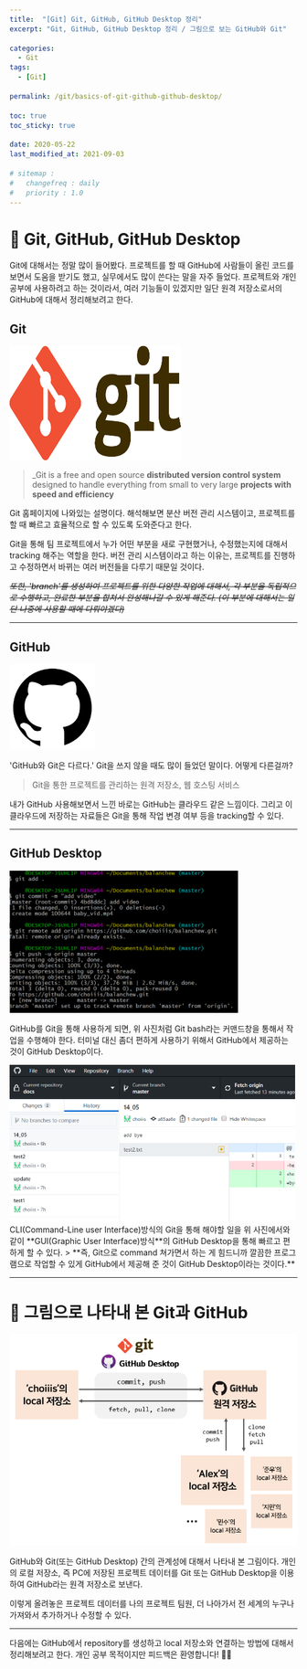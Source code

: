 ```yaml
---
title:  "[Git] Git, GitHub, GitHub Desktop 정리"
excerpt: "Git, GitHub, GitHub Desktop 정리 / 그림으로 보는 GitHub와 Git"

categories:
  - Git
tags:
  - [Git]

permalink: /git/basics-of-git-github-github-desktop/

toc: true
toc_sticky: true
 
date: 2020-05-22
last_modified_at: 2021-09-03

# sitemap :
#   changefreq : daily
#   priority : 1.0
---
```

 
# 🦥 Git, GitHub, GitHub Desktop
Git에 대해서는 정말 많이 들어봤다. 프로젝트를 할 때 GitHub에 사람들이 올린 코드를 보면서 도움을 받기도 했고, 실무에서도 많이 쓴다는 말을 자주 들었다. 프로젝트와 개인 공부에 사용하려고 하는 것이라서, 여러 기능들이 있겠지만 일단 원격 저장소로서의 GitHub에 대해서 정리해보려고 한다.

## Git
<img src="/assets/images/posts_img/git-1/git-1-1.png" alt="git11" width="300" height="200">

>_Git is a free and open source **distributed version control system** designed to handle everything from small to very large **projects with speed and efficiency**

Git 홈페이지에 나와있는 설명이다. 해석해보면 분산 버전 관리 시스템이고, 프로젝트를 할 때 빠르고 효율적으로 할 수 있도록 도와준다고 한다.

Git을 통해 팀 프로젝트에서 누가 어떤 부분을 새로 구현했거나, 수정했는지에 대해서 tracking 해주는 역할을 한다. 버전 관리 시스템이라고 하는 이유는, 프로젝트를 진행하고 수정하면서 바뀌는 여러 버전들을 다루기 때문일 것이다.

_~~또한, 'branch'를 생성하여 프로젝트를 위한 다양한 작업에 대해서, 각 부분을 독립적으로 수행하고, 완료한 부분을 합쳐서 완성해나갈 수 있게 해준다. (이 부분에 대해서는 일단 나중에 사용할 때에 다뤄야겠다)~~_

---
## GitHub
<img src="/assets/images/posts_img/git-1/git-1-2.png" alt="git12" width="150" height="150">

'GitHub와 Git은 다르다.' Git을 쓰지 않을 때도 많이 들었던 말이다. 어떻게 다른걸까?

> Git을 통한 프로젝트를 관리하는 원격 저장소, 웹 호스팅 서비스

내가 GitHub 사용해보면서 느낀 바로는 GitHub는 클라우드 같은 느낌이다. 그리고 이 클라우드에 저장하는 자료들은 Git을 통해 작업 변경 여부 등을 tracking할 수 있다.

---
## GitHub Desktop

<img src="/assets/images/posts_img/git-1/git-1-3.png" alt="git13" width="400">


GitHub를 Git을 통해 사용하게 되면, 위 사진처럼 Git bash라는 커맨드창을 통해서 작업을 수행해야 한다. 터미널 대신 좀더 편하게 사용하기 위해서 GitHub에서 제공하는 것이 GitHub Desktop이다.

<img src="/assets/images/posts_img/git-1/git-1-4.png" alt="git14" width="500">
CLI(Command-Line user Interface)방식의 Git을 통해 해야할 일을 위 사진에서와 같이 **GUI(Graphic User Interface)방식**의 GitHub Desktop을 통해 빠르고 편하게 할 수 있다.
> **즉, Git으로 command 쳐가면서 하는 게 힘드니까 깔끔한 프로그램으로 작업할 수 있게 GitHub에서 제공해 준 것이 GitHub Desktop이라는 것이다.**

---
# 🦥 그림으로 나타내 본 Git과 GitHub
<img src="/assets/images/posts_img/git-1/git-1-5.png" alt="git15">

GitHub와 Git(또는 GitHub Desktop) 간의 관계성에 대해서 나타내 본 그림이다. 개인의 로컬 저장소, 즉 PC에 저장된 프로젝트 데이터를 Git 또는 GitHub Desktop을 이용하여 GitHub라는 원격 저장소로 보낸다.

이렇게 올려놓은 프로젝트 데이터를 나의 프로젝트 팀원, 더 나아가서 전 세계의 누구나 가져와서 추가하거나 수정할 수 있다.

---
다음에는 GitHub에서 repository를 생성하고 local 저장소와 연결하는 방법에 대해서 정리해보려고 한다. 개인 공부 목적이지만 피드백은 환영합니다! 🙆🏻